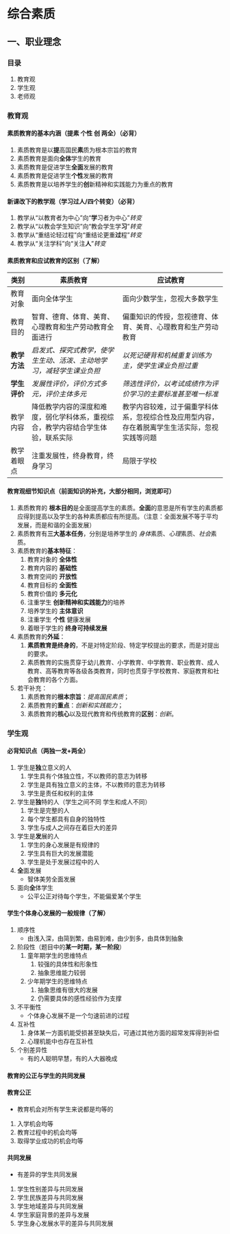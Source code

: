 # 综合素质
## 一、职业理念
### 目录
1. 教育观
2. 学生观
3. 老师观

### 教育观
#### 素质教育的基本内涵（提素 个性 创 两全）（必背）
1. 素质教育是以**提**高国民**素**质为根本宗旨的教育
2. 素质教育是面向**全体**学生的教育
3. 素质教育是促进学生**全面**发展的教育
4. 素质教育是促进学生**个性**发展的教育
5. 素质教育是以培养学生的**创**新精神和实践能力为重点的教育

#### 新课改下的教学观（学习过人/四个转变）（必背）
1. 教学从“以教育者为中心”向“**学**习者为中心”*转变*
2. 教学从“以教会学生知识”向“教会学生学**习**”*转变*
3. 教学从“重结论轻过程”向“重结论更重**过**程”*转变*
4. 教学从“关注学科”向“关注**人**”*转变*

#### 素质教育和应试教育的区别（了解）
| 类别         | 素质教育                                                                         | 应试教育                                                                                       |
| ------------ | -------------------------------------------------------------------------------- | ---------------------------------------------------------------------------------------------- |
| 教育对象     | 面向全体学生                                                                     | 面向少数学生，忽视大多数学生                                                                   |
| 教育目的     | 智育、德育、体育、美育、心理教育和生产劳动教育全面进行                           | 偏重知识的传授，忽视德育、体育、美育、心理教育和生产劳动教育                                   |
| **教学方法** | *启发式、探究式教学，使学生生动、活泼、主动地学习，减轻学生课业负担*             | *以死记硬背和机械重复训练为主，使学生课业负担过重*                                             |
| **学生评价** | *发展性评价，评价方式多元，评价主体多元*                                         | *筛选性评价，以考试成绩作为评价学习的主要标准甚至唯一标准*                                     |
| 教学内容     | 降低教学内容的深度和难度，弱化学科体系，重视综合，教学内容结合学生体验，联系实际 | 教学内容较难，过于偏重学科体系，忽视综合性及应用型内容，存在着脱离学生生活实际，忽视实践等问题 |
| 教学着眼点   | 注重发展性，终身教育，终身学习                                                   | 局限于学校                                                                                     |

#### 教育观细节知识点（前面知识的补充，大部分相同，浏览即可）
1. 素质教育的 **根本目的**是全面提高学生的素质。**全面**的意思是所有学生的素质都应得到提高以及学生的各种素质都应有所提高。（注意：全面发展不等于平均发展，而是和谐的全面发展）
2. 素质教育有**三大基本任务**，分别是培养学生的 *身体*素质、*心理*素质、*社会*素质。
3. 素质教育的**基本特征**：
   1. 教育对象的 **全体性**
   2. 教育内容的 **基础性**
   3. 教育空间的 **开放性**
   4. 教育目标的 **全面性**
   5. 教育价值的 **多元化**
   6. 注重学生 **创新精神和实践能力**的培养
   7. 培养学生的 **主体意识** 
   8. 注重学生 **个性** 健康发展 
   9. 着眼于学生的 **终身可持续发展**
4. 素质教育的**外延**：
   1. **素质教育是终身的**，不是对特定阶段、特定学校提出的要求，而是对提出的要求。
   2. 素质教育的实施贯穿于幼儿教育、小学教育、中学教育、职业教育、成人教育、高等教育等各级各类教育，同时也贯穿于学校教育、家庭教育和社会教育的各个方面。
5. 若干补充：
   1. 素质教育的**根本宗旨**：*提高国民素质*；
   2. 素质教育的**重点**：*创新和实践能力*；
   3. 素质教育的**核心**以及现代教育和传统教育的**区别**：*创新*。

### 学生观

#### 必背知识点（两独一发+两全）
1. 学生是**独**立意义的人
   1. 学生具有个体独立性，不以教师的意志为转移
   2. 学生是具有独立意义的主体，不以教师的意志为转移
   3. 学生是责任和权利的主体
2. 学生是**独**特的人（学生之间不同 学生和成人不同）
   1. 学生是完整的人
   2. 每个学生都具有自身的独特性
   3. 学生与成人之间存在着巨大的差异
3. 学生是**发**展的人
   1. 学生的身心发展是有规律的
   2. 学生具有巨大的发展潜能
   3. 学生是处于发展过程中的人
4. **全**面发展
   - 智体美劳全面发展
5. 面向**全**体学生
   - 公平公正对待每个学生，不能偏爱某个学生

#### 学生个体身心发展的一般规律（了解）
1. 顺序性
    - 由浅入深，由简到繁，由易到难，由少到多，由具体到抽象
2. 阶段性（题目中的**某一时期，某一阶段**）
   1. 童年期学生的思维特点
      1. 较强的具体性和形象性
      2. 抽象思维能力较弱
   2. 少年期学生的思维特点
      1. 抽象思维有很大的发展
      2. 仍需要具体的感性经验作为支撑
3. 不平衡性
   - 个体身心发展不是一个匀速前进的过程
4. 互补性
   1. 身体某一方面机能受损甚至缺失后，可通过其他方面的超常发挥得到补偿
   2. 心理机能中也存在互补性
5. 个别差异性
    - 有的人聪明早慧，有的人大器晚成

#### 教育的公正与学生的共同发展
#### 教育公正
- 教育机会对所有学生来说都是均等的
1. 入学机会均等
2. 教育过程中的机会均等
3. 取得学业成功的机会均等
#### 共同发展
- 有差异的学生共同发展
1. 学生性别差异与共同发展
2. 学生民族差异与共同发展
3. 学生地域差异与共同发展
4. 学生家庭背景的差异与发展
5. 学生身心发展水平的差异与共同发展

